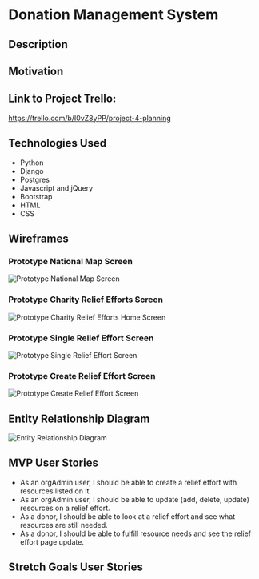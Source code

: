 # Donation Management System

## Description

## Motivation

## Link to Project Trello:

https://trello.com/b/I0vZ8yPP/project-4-planning

## Technologies Used

- Python
- Django
- Postgres
- Javascript and jQuery
- Bootstrap
- HTML
- CSS

## Wireframes


### Prototype National Map Screen


![Prototype National Map Screen](https://github.com/LillianChernin/donation-management-system/blob/master/docs/assets/images/national-map-view.png)


### Prototype Charity Relief Efforts Screen


![Prototype Charity Relief Efforts Home Screen](https://github.com/LillianChernin/donation-management-system/blob/master/docs/assets/images/charity-view.png)


### Prototype Single Relief Effort Screen


![Prototype Single Relief Effort Screen](https://github.com/LillianChernin/donation-management-system/blob/master/docs/assets/images/donate-view.png)


### Prototype Create Relief Effort Screen


![Prototype Create Relief Effort Screen](https://github.com/LillianChernin/donation-management-system/blob/master/docs/assets/images/create-relief-effort.png)


## Entity Relationship Diagram

![Entity Relationship Diagram](https://github.com/LillianChernin/donation-management-system/blob/master/docs/assets/images/erd.png)


## MVP User Stories

- As an orgAdmin user, I should be able to create a relief effort with resources listed on it.
- As an orgAdmin user, I should be able to update (add, delete, update) resources on a relief effort.
- As a donor, I should be able to look at a relief effort and see what resources are still needed.
- As a donor, I should be able to fulfill resource needs and see the relief effort page update.

## Stretch Goals User Stories
